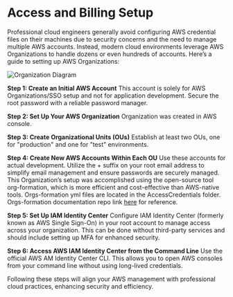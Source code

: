 # Access and Billing Setup

Professional cloud engineers generally avoid configuring AWS credential files on their machines due to security concerns and the need to manage multiple AWS accounts. Instead, modern cloud environments leverage AWS Organizations to handle dozens or even hundreds of accounts. Here’s a guide to setting up AWS Organizations:


![Organization Diagram ](resume-challenge/AccessBilling/org_diagram.png)

**Step 1: Create an Initial AWS Account**
This account is solely for AWS Organizations/SSO setup and not for application development. Secure the root password with a reliable password manager.

**Step 2: Set Up Your AWS Organization**
Organization was created in AWS console.

**Step 3: Create Organizational Units (OUs)**
Establish at least two OUs, one for "production" and one for "test" environments.

**Step 4: Create New AWS Accounts Within Each OU**
Use these accounts for actual development. Utilize the + suffix on your root email address to simplify email management and ensure passwords are securely managed. This Organization’s setup was accomplished using the open-source tool org-formation, which is more efficient and cost-effective than AWS-native tools. Orgs-formation yml files are located in the AccessCredentials folder. Orgs-formation documentation repo link [here](https://github.com/org-formation/org-formation-cli/blob/master/docs/organization-resources.md#organizationalunit) for reference.

**Step 5: Set Up IAM Identity Center** 
Configure IAM Identity Center (formerly known as AWS Single Sign-On) in your root account to manage access across your organization. This can be done without third-party services and should include setting up MFA for enhanced security.

**Step 6: Access AWS IAM Identity Center from the Command Line**
Use the official AWS AM Identity Center CLI. This allows you to open AWS consoles from your command line without using long-lived credentials.

Following these steps will align your AWS management with professional cloud practices, enhancing security and efficiency.
